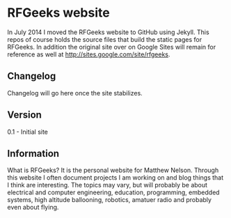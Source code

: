 # RFGeeks website

In July 2014 I moved the RFGeeks website to GitHub using Jekyll.  This repos of course holds the source files that build the static pages for RFGeeks.  In addition the original site over on Google Sites will remain for reference as well at <http://sites.google.com/site/rfgeeks>.  

## Changelog

Changelog will go here once the site stabilizes.  

## Version

0.1 - Initial site


## Information


What is RFGeeks?  It is the personal website for Matthew Nelson.  Through this website I often document projects I am working on and blog things that I think are interesting.  The topics may vary, but will probably be about electrical and computer engineering, education, programming, embedded systems, high altitude ballooning, robotics, amatuer radio and probably even about flying.  

